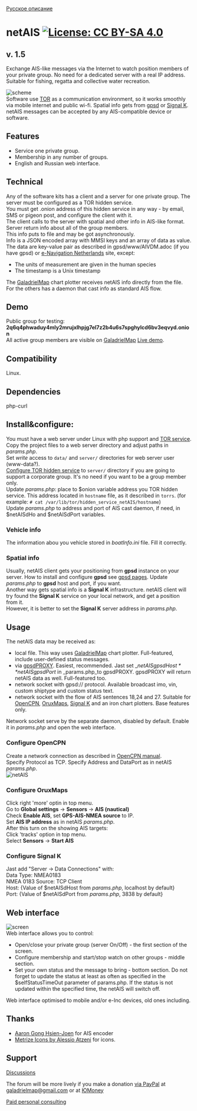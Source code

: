 [Русское описание](https://github.com/VladimirKalachikhin/netAIS/blob/master/README.ru-RU.md)  
# netAIS [![License: CC BY-SA 4.0](https://img.shields.io/badge/License-CC%20BY--SA%204.0-lightgrey.svg)](https://creativecommons.org/licenses/by-sa/4.0/)

## v. 1.5

Exchange AIS-like messages via the Internet to watch position members of your private group. No need for a dedicated server with a real IP address.  
Suitable for fishing, regatta and collective water recreation.  

![scheme](screenshots/art.png)   
Software use [TOR](torproject.org) as a communication environment, so it works smoothly via mobile internet and public wi-fi. Spatial info gets from [gpsd](https://gpsd.io/) or [Signal K](https://signalk.org/).  
netAIS messages can be accepted by any AIS-compatible device or software.

## Features
* Service one private group.
* Membership in any number of groups.
* English and Russian web interface.

## Technical
Any of the software kits has a client and a server for one private group. The server must be configured as a TOR hidden service.  
You must get .onion address of this hidden service in any way - by email, SMS or pigeon post, and configure the client with it.  
The client calls to the server with spatial and other info in AIS-like format. Server return info about all of the group members.  
This info puts to file and may be got asynchronously.  
Info is a JSON encoded array with MMSI keys and an array of data as value. The data are key-value pair as described in gpsd/www/AIVDM.adoc (if you have gpsd) or [e-Navigation Netherlands](http://www.e-navigation.nl/system-messages) site, except:

* The units of measurement are given in the human species
* The timestamp  is a Unix timestamp

The [GaladrielMap](http://galadrielmap.hs-yachten.at/) chart plotter receives netAIS info directly from the file. For the others has a daemon that cast info as standard AIS flow.

## Demo
Public group for testing:  
**2q6q4phwaduy4mly2mrujxlhpjg7el7z2b4u6s7spghylcd6bv3eqvyd.onion**  
All active group members are visible on  [GaladrielMap](http://galadrielmap.hs-yachten.at/) [Live demo](http://130.61.159.53/map/).

## Compatibility
Linux. 

## Dependencies
php-curl

## Install&configure:
You must have a web server under Linux with php support and [TOR service](https://www.torproject.org/docs/tor-manual.html.en).  
Copy the project files to a web server directory and adjust paths in _params.php_.  
Set _write_ access to `data/` and `server/` directories for web server user (www-data?).  
[Configure TOR hidden service](https://www.torproject.org/docs/tor-onion-service.html.en) to `server/` directory if you are going to support a corporate group. It's no need if you want to be a group member only.  
Update _params.php_: place to $onion variable address you TOR hidden service. This address located in `hostname` file, as it described in `torrs`. (for example: `# cat /var/lib/tor/hidden_service_netAIS/hostname`)  
Update _params.php_ to address and port of AIS cast daemon, if need, in $netAISdHo and $netAISdPort variables.

### Vehicle info
The information abou you vehicle stored in _boatInfo.ini_ file. Fill it correctly.

### Spatial info
Usually, netAIS client gets your positioning from **gpsd** instance on your server. How to install and configure **gpsd** see [gpsd pages](https://gpsd.io/). Update _params.php_ to **gpsd** host and port, if you want.  
Another way gets spatial info is a **Signal K** infrastructure. netAIS client will try found the **Signal K** service on your local network, and get a position from it.  
However, it is better to set the **Signal K** server address in _params.php_.

## Usage
The netAIS data may be received as:  

* local file. This way uses [GaladrielMap](http://galadrielmap.hs-yachten.at/) chart plotter. Full-featured, include user-defined status messages.
* via [gpsdPROXY](https://github.com/VladimirKalachikhin/gpsdPROXY). Easiest, recommended. Jast set _*$netAISgpsdHost* *$netAISgpsdPort* in _params.php_to gpsdPROXY. gpsdPROXY will return netAIS data as well. Full-featured too.
* network socket with gpsd:// protocol. Available broadcast imo, vin, custom shiptype and custom status text.
* network socket with the flow of AIS sentences 18,24 and 27. Suitable for [OpenCPN](https://opencpn.org/), [OruxMaps](https://www.oruxmaps.com/cs/es), [Signal K](https://signalk.org/) and an iron chart plotters. Base features only.

Network socket serve by the separate daemon, disabled by default. Enable it in _params.php_ and open the web interface.
 
### Configure OpenCPN
Create a network connection as described in [OpenCPN manual](https://opencpn.org/wiki/dokuwiki/doku.php?id=opencpn:opencpn_user_manual:options_setting:connections#add_a_network_connection).  
Specify Protocol as TCP.
Specify Address and DataPort as in netAIS _params.php_.  
![netAIS](screenshots/s13.png)<br>

### Configure OruxMaps
Click right 'more' optin in top menu.  
Go to **Global settings** -> **Sensors** -> **AIS (nautical)**  
Check **Enable AIS**, set **GPS-AIS-NMEA source** to IP.  
Set **AIS IP address** as in netAIS _params.php_.  
After this turn on the showing AIS targets:  
Click 'tracks' option in top menu.  
Select **Sensors** -> **Start AIS**

### Configure Signal K
Jast add "Server -> Data Connections" with:  
Data Type: NMEA0183  
NMEA 0183 Source: TCP Client  
Host: {Value of $netAISdHost from _params.php_, localhost by default}  
Port: {Value of $netAISdPort from _params.php_, 3838 by default}  

## Web interface
![screen](screenshots/s1.png)   
Web interface allows you to control: 

* Open/close your private group (server On/Off) - the first section of the screen.
* Configure membership and start/stop watch on other groups - middle section.
* Set your own status and the message to bring - bottom section. Do not forget to update the status at least as often as specified in the $selfStatusTimeOut parameter of params.php. If the status is not updated within the specified time, the netAIS will switch off.

Web interface optimised to mobile and/or e-Inc devices, old ones including.

## Thanks
* [Aaron Gong Hsien-Joen](https://github.com/ais-one/phpais) for AIS encoder
* [Metrize Icons by Alessio Atzeni](https://icon-icons.com/pack/Metrize-Icons/1130) for icons.

## Support
[Discussions](https://github.com/VladimirKalachikhin/Galadriel-map/discussions)

The forum will be more lively if you make a donation [via PayPal](https://paypal.me/VladimirKalachikhin)  at [galadrielmap@gmail.com](mailto:galadrielmap@gmail.com) or at [ЮMoney](https://yasobe.ru/na/galadrielmap)

[Paid personal consulting](https://kwork.ru/it-support/20093939/galadrielmap-installation-configuration-and-usage-consulting)  
